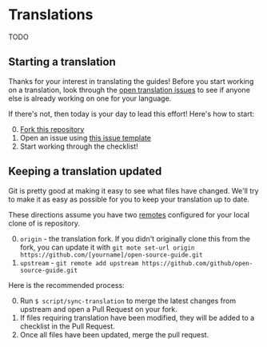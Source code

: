 # Translations

TODO

## Starting a translation

Thanks for your interest in translating the guides! Before you start working on a translation, look through the [open translation issues](https://github.com/github/open-source-guide/labels/translation) to see if anyone else is already working on one for your language.

If there's not, then today is your day to lead this effort! Here's how to start:

0. [Fork this repository](https://github.com/github/open-source-guide/fork)
0. Open an issue using [this issue template](templates/translation-issue-template.md)
0. Start working through the checklist!

## Keeping a translation updated

Git is pretty good at making it easy to see what files have changed. We'll try to make it as easy as possible for you to keep your translation up to date.

These directions assume you have two [remotes](https://git-scm.com/docs/git-remote) configured for your local clone of is repository.

0. `origin` - the translation fork. If you didn't originally clone this from the fork, you can update it with `git mote set-url origin https://github.com/[yourname]/open-source-guide.git`
0. `upstream` - `git remote add upstream https://github.com/github/open-source-guide.git`

Here is the recommended process:

0. Run `$ script/sync-translation` to merge the latest changes from upstream and open a Pull Request on your fork.
0. If files requiring translation have been modified, they will be added to a checklist in the Pull Request.
0. Once all files have been updated, merge the pull request.
